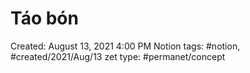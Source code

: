 # Táo bón

Created: August 13, 2021 4:00 PM
Notion tags: #notion, #created/2021/Aug/13
zet type: #permanet/concept